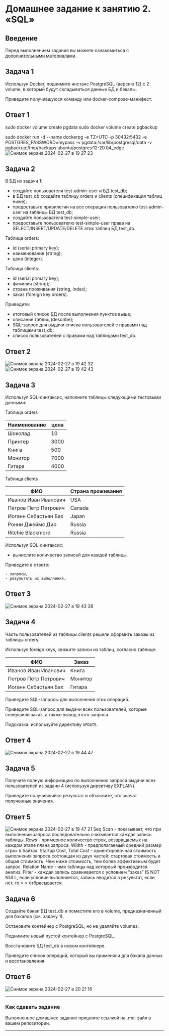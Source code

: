 # Домашнее задание к занятию 2. «SQL»

## Введение

Перед выполнением задания вы можете ознакомиться с 
[дополнительными материалами](https://github.com/netology-code/virt-homeworks/blob/virt-11/additional/README.md).

## Задача 1

Используя Docker, поднимите инстанс PostgreSQL (версию 12) c 2 volume, 
в который будут складываться данные БД и бэкапы.

Приведите получившуюся команду или docker-compose-манифест.

## Ответ 1
sudo docker volume create pgdata
sudo docker volume create pgbackup

sudo docker run -d --name dockerpg -e TZ=UTC -p 30432:5432 -e POSTGRES_PASSWORD=mypass -v pgdata:/var/lib/postgresql/data -v pgbackup:/tmp/backups ubuntu/postgres:12-20.04_edge
![Снимок экрана 2024-02-27 в 19 27 23](https://github.com/alexandreevich/bd-dev-homeworks/assets/109306886/f1edd560-f141-4edd-9ce5-da8350ef1e9e)





## Задача 2

В БД из задачи 1: 

- создайте пользователя test-admin-user и БД test_db;
- в БД test_db создайте таблицу orders и clients (спeцификация таблиц ниже);
- предоставьте привилегии на все операции пользователю test-admin-user на таблицы БД test_db;
- создайте пользователя test-simple-user;
- предоставьте пользователю test-simple-user права на SELECT/INSERT/UPDATE/DELETE этих таблиц БД test_db.

Таблица orders:

- id (serial primary key);
- наименование (string);
- цена (integer).

Таблица clients:

- id (serial primary key);
- фамилия (string);
- страна проживания (string, index);
- заказ (foreign key orders).

Приведите:

- итоговый список БД после выполнения пунктов выше;
- описание таблиц (describe);
- SQL-запрос для выдачи списка пользователей с правами над таблицами test_db;
- список пользователей с правами над таблицами test_db.


## Ответ 2 
![Снимок экрана 2024-02-27 в 19 42 32](https://github.com/alexandreevich/bd-dev-homeworks/assets/109306886/a06af9fd-a139-408b-8a03-11f962e2ac42)
![Снимок экрана 2024-02-27 в 19 42 43](https://github.com/alexandreevich/bd-dev-homeworks/assets/109306886/da88e736-00f6-4006-9bb8-c8ab3fc6ce28)





## Задача 3

Используя SQL-синтаксис, наполните таблицы следующими тестовыми данными:

Таблица orders

|Наименование|цена|
|------------|----|
|Шоколад| 10 |
|Принтер| 3000 |
|Книга| 500 |
|Монитор| 7000|
|Гитара| 4000|

Таблица clients

|ФИО|Страна проживания|
|------------|----|
|Иванов Иван Иванович| USA |
|Петров Петр Петрович| Canada |
|Иоганн Себастьян Бах| Japan |
|Ронни Джеймс Дио| Russia|
|Ritchie Blackmore| Russia|

Используя SQL-синтаксис:
- вычислите количество записей для каждой таблицы.

Приведите в ответе:

    - запросы,
    - результаты их выполнения.




## Ответ 3
![Снимок экрана 2024-02-27 в 19 43 38](https://github.com/alexandreevich/bd-dev-homeworks/assets/109306886/0008d46f-2f11-4ebc-b8fb-c1abe2c104bc)




## Задача 4

Часть пользователей из таблицы clients решили оформить заказы из таблицы orders.

Используя foreign keys, свяжите записи из таблиц, согласно таблице:

|ФИО|Заказ|
|------------|----|
|Иванов Иван Иванович| Книга |
|Петров Петр Петрович| Монитор |
|Иоганн Себастьян Бах| Гитара |

Приведите SQL-запросы для выполнения этих операций.

Приведите SQL-запрос для выдачи всех пользователей, которые совершили заказ, а также вывод этого запроса.
 
Подсказка: используйте директиву `UPDATE`.


## Ответ 4
![Снимок экрана 2024-02-27 в 19 44 47](https://github.com/alexandreevich/bd-dev-homeworks/assets/109306886/70e91e63-2754-4ea8-9436-49c3ec6d8fdd)




## Задача 5

Получите полную информацию по выполнению запроса выдачи всех пользователей из задачи 4 
(используя директиву EXPLAIN).

Приведите получившийся результат и объясните, что значат полученные значения.


## Ответ 5

![Снимок экрана 2024-02-27 в 19 47 21](https://github.com/alexandreevich/bd-dev-homeworks/assets/109306886/bfc00b61-0cc1-4b91-8d8d-b93ecc39de77)
Seq Scan - показывает, что при выполнении запроса последовательно считывается каждая запись таблицы. Rows - примерное количество строк, возвращаемых на каждом этапе плана запроса. Width - предполагаемый средний размер строк в байтах. Startup Cost, Total Cost - ориентировочная стоимость выполнения запроса состоящая из двух частей: стартовая стоимость и общая стоимость. Чем ниже стоимость, тем более эффективным будет запрос. Relation Name - имя таблицы над котороый производится анализ. Filter - каждая запись сравнивается с условием "заказ" IS NOT NULL, если условие выполняется, запись вводится в результат, если нет, то > > отбрасывается.



## Задача 6

Создайте бэкап БД test_db и поместите его в volume, предназначенный для бэкапов (см. задачу 1).

Остановите контейнер с PostgreSQL, но не удаляйте volumes.

Поднимите новый пустой контейнер с PostgreSQL.

Восстановите БД test_db в новом контейнере.

Приведите список операций, который вы применяли для бэкапа данных и восстановления. 


## Ответ 6

![Снимок экрана 2024-02-27 в 20 21 16](https://github.com/alexandreevich/bd-dev-homeworks/assets/109306886/78a9f98c-a42a-4ddf-87a1-f26b8e8a91aa)

---

### Как cдавать задание

Выполненное домашнее задание пришлите ссылкой на .md-файл в вашем репозитории.

---


